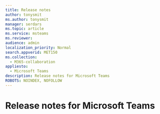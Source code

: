 ```yaml
---
title: Release notes
author: tonysmit
ms.author: tonysmit
manager: serdars
ms.topic: article
ms.service: msteams
ms.reviewer: 
audience: admin
localization_priority: Normal
search.appverid: MET150
ms.collection: 
  - M365-collaboration
appliesto: 
  - Microsoft Teams
description: Release notes for Microsoft Teams
ROBOTS: NOINDEX, NOFOLLOW
---
```

# Release notes for Microsoft Teams
